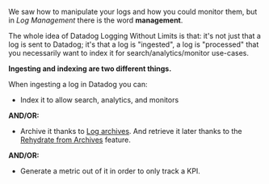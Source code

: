 We saw how to manipulate your logs and how you could monitor them, but in _Log Management_ there is the word **management**.

The whole idea of Datadog Logging Without Limits is that: it's not just that a log is sent to Datadog; it's that a log is "ingested", a log is "processed" that you necessarily want to index it for search/analytics/monitor use-cases.

**Ingesting and indexing are two different things.**

When ingesting a log in Datadog you can:

* Index it to allow search, analytics, and monitors

**AND/OR:**

* Archive it thanks to [Log archives](https://docs.datadoghq.com/logs/archives/). And retrieve it later thanks to the [Rehydrate from Archives](https://docs.datadoghq.com/logs/archives/rehydrating) feature.

**AND/OR:**

* Generate a metric out of it in order to only track a KPI.
